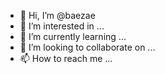 - 👋 Hi, I’m @baezae
- 👀 I’m interested in ...
- 🌱 I’m currently learning ...
- 💞️ I’m looking to collaborate on ...
- 📫 How to reach me ...

<!---
baezae/baezae is a ✨ special ✨ repository because its `README.md` (this file) appears on your GitHub profile.
You can click the Preview link to take a look at your changes.
--->
